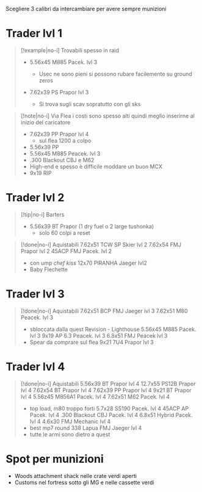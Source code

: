 Scegliere 3 calibri da intercambiare per avere sempre munizioni

# Trader lvl 1
>[!example|no-i] Trovabili spesso in raid
> - 5.56x45 M885 Pacek. lvl 3
> 	- Usec ne sono pieni si possono rubare facilemente su ground zeros
> 
> - 7.62x39 PS Prapor lvl  3
> 	- Si trova sugli scav sopratutto con gli sks

>[!note|no-i] Via Flea
> i costi sono spesso alti quindi meglio inserirne al inizio del caricatore
> - 7.62x39 PP Prapor lvl  4
> 	- sul flea 1200 a colpo
> - 5.56x39 PP
> - 5.56x45 M885 Peacek. lvl 3
> -  .300 Blackout CBJ e M62
> 	- High-end e spesso è difficile moddare un buon MCX
> -  9x19 RIP


# Trader lvl 2

>[!tip|no-i] Barters
> - 5.56x39 BT Prapor (1 dry fuel o 2 large tushonka)
> 	-  solo 60 colpi a reset


>[!done|no-i] Aquistabili
> 7.62x51 TCW SP Skier lvl 2
> 7.62x54 FMJ Prapor lvl 2
> 45ACP FMJ Pacek. lvl 2
> 	- con ump *chef kiss*
> 12x70 PIRANHA Jaeger lvl2
> 	- Baby Flechette


# Trader lvl 3
>[!done|no-i] Aquistabili
> 7.62x51 BCP FMJ Jaeger lvl 3
> 7.62x51 M80 Peacek. lvl 3
> 	- sbloccata dalla quest Revision - Lighthouse
> 5.56x45 M885 Pacek. lvl 3
> 9x19 AP 6.3 Peacek. lvl 3
> 6.8x51 FMJ Peacek lvl 3
> 	- Spear da comprare sul flea
> 9x21 7U4 Prapor lvl 3

# Trader lvl 4
>[!done|no-i] Aquistabili
> 5.56x39 BT Prapor lvl 4
> 12.7x55 PS12B Prapor lvl 4
> 7.62x54 BT Prapor lvl 4
> 7.62x39 PP Prapor lvl  4
> 9x21 BT Prapor lvl 4
> 5.56z45 M856A1 Pacek. lvl 4
> 7.62x51 M62 Pacek. lvl 4
> 	- top load, m80 troppo forti
> 5.7x28 SS190 Pacek. lvl 4
> 45ACP AP Pacek. lvl 4
> .300 Blackout CBJ Pacek. lvl 4
> 6.8x51 Hybrid Pacek. lvl 4
> 4.6x30 FMJ Mechanic lvl 4
> 	- best mp7 round
> 338 Lapua FMJ Jaeger lvl 4
> 	- tutte le armi sono dietro a quest

# Spot per munizioni
- Woods attachment shack nelle crate verdi aperti
- Customs nel fortress sotto gli MG e nelle cassette verdi